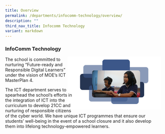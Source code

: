 ```yaml
---
title: Overview
permalink: /departments/infocomm-technology/overview/
description: ""
third_nav_title: Infocomm Technology
variant: markdown
---
```

### InfoComm Technology

<img src="/images/ICT.png" style="width:60%;margin-left:-15px;" align="right">

The school is committed to nurturing “Future-ready and Responsible Digital Learners” under the vision of MOE’s ICT MasterPlan 4.

The ICT department serves to spearhead the school’s efforts in the integration of ICT into the curriculum to develop 21CC and nurturing of responsible citizens of the cyber world. We have unique ICT programmes that ensure our students’ well-being in the event of a school closure and it also develop them into lifelong technology-empowered learners.